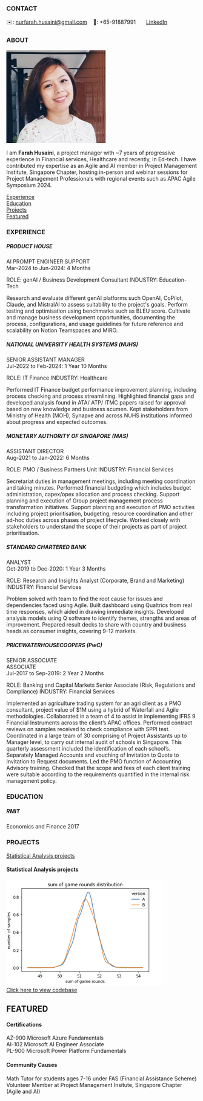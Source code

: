 <!-- CONTACT Section Starts -->
### CONTACT

<!-- Add your details -->
✉️: nurfarah.husaini@gmail.com 
&nbsp;&nbsp; 📲: +65-91887991
&nbsp;&nbsp;&nbsp;&nbsp;&nbsp; [LinkedIn](https://www.linkedin.com/in/farah-husaini/) 
<!-- CONTACT Section Ends -->

<!-- ABOUT Section Starts -->
### ABOUT
<!-- Add link to your picture -->

![alt text](https://raw.githubusercontent.com/fh19291/farah_husaini/main/images/Profile%20photo.png)

<!-- Add your details -->

I am __Farah Husaini__, a project manager with ~7 years of progressive experience in Financial services, Healthcare and recently, in Ed-tech. I have contributed my expertise as an Agile and AI member in Project Management Institute, Singapore Chapter, hosting in-person and webinar sessions for Project Management Professionals with regional events such as APAC Agile Symposium 2024.


<!-- Add link to the sections -->
[Experience](#experience) <br>
[Education](#education) <br>
[Projects](#projects) <br>
[Featured](#featured) <br>

<!-- ABOUT Section Ends -->

<!-- EXPERIENCE Section Starts -->
### EXPERIENCE
<!-- Add your details -->
##### PRODUCT HOUSE
AI PROMPT ENGINEER SUPPORT <br>
Mar-2024 to Jun-2024: 4 Months

ROLE: genAI / Business Development Consultant
INDUSTRY: Education-Tech

Research and evaluate different genAI platforms such OpenAI, CoPilot, Claude, and MistralAI to assess suitability to the project's goals. Perform testing and optimisation using benchmarks such as BLEU score. Cultivate and manage business development opportunities, documenting the process, configurations, and usage guidelines for future reference and scalability on Notion Teamspaces and MIRO.

##### NATIONAL UNIVERSITY HEALTH SYSTEMS (NUHS)
SENIOR ASSISTANT MANAGER <br>
Jul-2022 to Feb-2024: 1 Year 10 Months

ROLE: IT Finance
INDUSTRY: Healthcare

Performed IT Finance budget performance improvement planning, including process checking and process streamlining. Highlighted financial gaps and developed analysis found in ATA/ ATP/ ITMC papers raised for approval based 
on new knowledge and business acumen. Kept stakeholders from Ministry of Health (MOH), Synapxe and across NUHS institutions informed about progress and expected outcomes. 

##### MONETARY AUTHORITY OF SINGAPORE (MAS)
ASSISTANT DIRECTOR <br>
Aug-2021 to Jan-2022: 6 Months

ROLE: PMO / Business Partners Unit
INDUSTRY: Financial Services

Secretariat duties in management meetings, including meeting coordination and taking minutes. Performed financial budgeting which includes budget administration, capex/opex allocation and process 
checking. Support planning and execution of Group project management process transformation initiatives. Support planning and execution of PMO activities including project prioritisation, budgeting, resource 
coordination and other ad-hoc duties across phases of project lifecycle. Worked closely with stakeholders to understand the scope of their projects as part of project prioritisation. 

##### STANDARD CHARTERED BANK
ANALYST <br>
Oct-2019 to Dec-2020: 1 Year 3 Months

ROLE: Research and Insights Analyst (Corporate, Brand and Marketing)
INDUSTRY: Financial Services

Problem solved with team to find the root cause for issues and dependencies faced using Agile. Built dashboard using Qualtrics from real time responses, which aided in drawing immediate insights.
Developed analysis models using Q software to identify themes, strengths and areas of improvement. Prepared result decks to share with country and business heads as consumer insights, covering 9-12 markets.

##### PRICEWATERHOUSECOOPERS (PwC)
SENIOR ASSOCIATE <br>
ASSOCIATE <br>
Jul-2017 to Sep-2019: 2 Year 2 Months

ROLE: Banking and Capital Markets Senior Associate (Risk, Regulations and Compliance)
INDUSTRY: Financial Services

Implemented an agriculture trading system for an agri client as a PMO consultant, project value of $1M using a hybrid of Waterfall and Agile methodologies. Collaborated in a team of 4 to assist in implementing IFRS 9 Financial Instruments across the client’s APAC offices. Performed contract reviews on samples received to check compliance with SPPI test. Coordinated in a large team of 30 comprising of Project Assistants up to Manager level, to carry out internal 
audit of schools in Singapore. This quarterly assessment included the identification of each school’s. Separately Managed Accounts and vouching of Invitation to Quote to Invitation to Request documents. Led the PMO function of Accounting Advisory training. Checked that the scope and fees of each client training were suitable according to the requirements quantified in the internal risk management policy. 

<!-- EXPERIENCE Section Ends -->

<!-- EDUCATION Section Starts -->
### EDUCATION
<!-- Add your details -->
##### RMIT
Economics and Finance 2017

<!-- EDUCATION Section Ends -->

<!-- PROJECTS Section Starts -->
### PROJECTS
<!-- Add your details -->

[Statistical Analysis projects](#statistical-analysis-projects) <br>

<!-- Add your details -->

#### Statistical Analysis projects
![alt text](https://github.com/fh19291/farah_husaini/blob/3d5a815c6ee9410104fb762a328c399caca377c4/documents/Group%204_Mini%20project%202%20solution/test%20of%20significance.png) <br>
[Click here to view codebase](https://github.com/fh19291/farah_husaini/blob/main/documents/Group%204_Mini%20project%202%20solution/Group%204_Mini%20project%202%20solution.ipynb)

<!-- PROJECTS Section Ends -->

<!-- FEATURED Section Starts -->
## FEATURED
<!-- Add your details -->
#### Certifications
AZ-900 Microsoft Azure Fundamentals <br>
AI-102 Microsoft AI Engineer Associate <br>
PL-900 Microsoft Power Platform Fundamentals

#### Community Causes
Math Tutor for students ages 7-16 under FAS (Financial Assistance Scheme) <br>
Volunteer Member at Project Management Insitute, Singapore Chapter (Agile and AI)

<!-- FEATURED Section Ends -->
